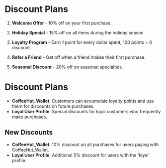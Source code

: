 # Discount Plans

1. **Welcome Offer** - 10% off on your first purchase.

2. **Holiday Special** - 15% off on all items during the holiday season.

3. **Loyalty Program** - Earn 1 point for every dollar spent; 100 points = 0 discount.

4. **Refer a Friend** - Get  off when a friend makes their first purchase.

5. **Seasonal Discount** - 20% off on seasonal specialties.
# Discount Plans

- **CoffeeHut_Wallet**: Customers can accumulate loyalty points and use them for discounts on future purchases.
- **Loyal User Profile**: Special discounts for loyal customers who frequently make purchases.

## New Discounts

- **CoffeeHut_Wallet**: 10% discount on all purchases for users paying with CoffeeHut_Wallet.
- **Loyal User Profile**: Additional 5% discount for users with the 'loyal' profile.

